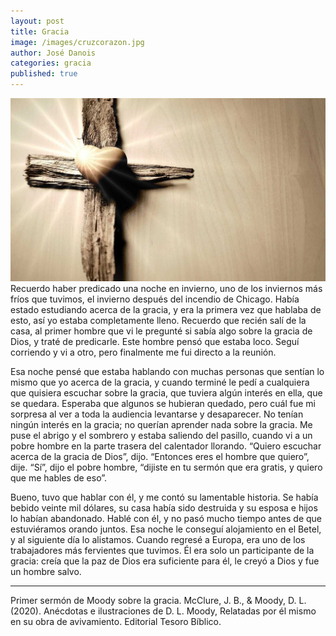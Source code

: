 ```yaml
---
layout: post
title: Gracia
image: /images/cruzcorazon.jpg
author: José Danois
categories: gracia
published: true
---
```

![Gracia](/images/cruzcorazon.jpg)
Recuerdo haber predicado una noche en invierno, uno de los inviernos más fríos que tuvimos, el invierno después del incendio de Chicago. Había estado estudiando acerca de la gracia, y era la primera vez que hablaba de esto, así yo estaba completamente lleno. Recuerdo que recién salí de la casa, al primer hombre que vi le pregunté si sabía algo sobre la gracia de Dios, y traté de predicarle. Este hombre pensó que estaba loco. Seguí corriendo y vi a otro, pero finalmente me fui directo a la reunión.

Esa noche pensé que estaba hablando con muchas personas que sentían lo mismo que yo acerca de la gracia, y cuando terminé le pedí a cualquiera que quisiera escuchar sobre la gracia, que tuviera algún interés en ella, que se quedara. Esperaba que algunos se hubieran quedado, pero cuál fue mi sorpresa al ver a toda la audiencia levantarse y desaparecer. No tenían ningún interés en la gracia; no querían aprender nada sobre la gracia. Me puse el abrigo y el sombrero y estaba saliendo del pasillo, cuando vi a un pobre hombre en la parte trasera del calentador llorando. “Quiero escuchar acerca de la gracia de Dios”, dijo. “Entonces eres el hombre que quiero”, dije. “Sí”, dijo el pobre hombre, “dijiste en tu sermón que era gratis, y quiero que me hables de eso”.

Bueno, tuvo que hablar con él, y me contó su lamentable historia. Se había bebido veinte mil dólares, su casa había sido destruida y su esposa e hijos lo habían abandonado. Hablé con él, y no pasó mucho tiempo antes de que estuviéramos orando juntos. Esa noche le conseguí alojamiento en el Betel, y al siguiente día lo alistamos. Cuando regresé a Europa, era uno de los trabajadores más fervientes que tuvimos. Él era solo un participante de la gracia: creía que la paz de Dios era suficiente para él, le creyó a Dios y fue un hombre salvo.

---

Primer sermón de Moody sobre la gracia. McClure, J. B., & Moody, D. L. (2020). Anécdotas e ilustraciones de D. L. Moody, Relatadas por él mismo en su obra de avivamiento. Editorial Tesoro Bíblico.

